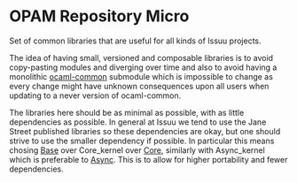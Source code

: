 OPAM Repository Micro
=====================

Set of common libraries that are useful for all kinds of Issuu projects.

The idea of having small, versioned and composable libraries is to avoid
copy-pasting modules and diverging over time and also to avoid having a
monolithic [ocaml-common][common] submodule which is impossible to change as
every change might have unknown consequences upon all users when updating to a
never version of ocaml-common.

The libraries here should be as minimal as possible, with as little
dependencies as possible. In general at Issuu we tend to use the Jane Street
published libraries so these dependencies are okay, but one should strive to
use the smaller dependency if possible. In particular this means chosing [Base][base]
over Core_kernel over [Core][core], similarly with Async_kernel which is preferable to
[Async][async]. This is to allow for higher portability and fewer dependencies.

[common]: https://github.com/issuu/ocaml-common
[base]: https://opensource.janestreet.com/base/
[core]: https://opensource.janestreet.com/core/
[async]: https://opensource.janestreet.com/async/
